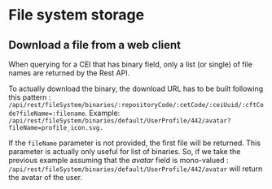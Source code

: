 # File system storage

## Download a file from a web client

When querying for a CEI that has binary field, only a list (or single) of file names are returned by the Rest API.

To actually download the binary, the download URL has to be built following this pattern : `/api/rest/fileSystem/binaries/:repositoryCode/:cetCode/:ceiUuid/:cftCode?fileName=:filename`.
Example: `/api/rest/fileSystem/binaries/default/UserProfile/442/avatar?fileName=profile_icon.svg.`

If the `fileName` parameter is not provided, the first file will be returned. This parameter is actually only useful for list of binaries.
So, if we take the previous example assuming that the *avatar* field is mono-valued : `/api/rest/fileSystem/binaries/default/UserProfile/442/avatar` will return the avatar of the user.
